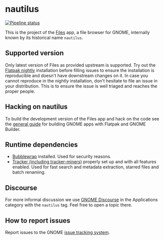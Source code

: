 # nautilus
[![Pipeline status](https://gitlab.gnome.org/GNOME/nautilus/badges/master/pipeline.svg)](https://gitlab.gnome.org/GNOME/nautilus/commits/master)

This is the project of the [Files](https://wiki.gnome.org/Apps/Files) app, a file browser for
GNOME, internally known by its historical name `nautilus`.

## Supported version
Only latest version of Files as provided upstream is supported. Try out the [Flatpak nightly](https://wiki.gnome.org/Apps/Nightly) installation before filling issues to ensure the installation is reproducible and doesn't have downstream changes on it. In case you cannot reproduce in the nightly installation, don't hesitate to file an issue in your distribution. This is to ensure the issue is well triaged and reaches the proper people.

## Hacking on nautilus

To build the development version of the Files app and hack on the code
see the [general guide](https://wiki.gnome.org/Newcomers/BuildProject)
for building GNOME apps with Flatpak and GNOME Builder.

## Runtime dependencies
- [Bubblewrap](https://github.com/projectatomic/bubblewrap) installed. Used for security reasons.
- [Tracker (including tracker-miners)](https://gitlab.gnome.org/GNOME/tracker) properly set up and with all features enabled. Used for fast search and metadata extraction, starred files and batch renaming.

## Discourse

For more informal discussion we use [GNOME Discourse](https://discourse.gnome.org/tags/nautilus) in the Applications category with the `nautilus` tag. Feel free to open a topic there.

## How to report issues

Report issues to the GNOME [issue tracking system](https://gitlab.gnome.org/GNOME/nautilus/issues).
